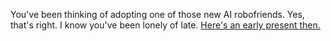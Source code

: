 You've been thinking of adopting one of those new AI robofriends. Yes, that's right. I know you've been lonely of late. [Here's an early present then.](nagma-venture/AIattacks.md)
